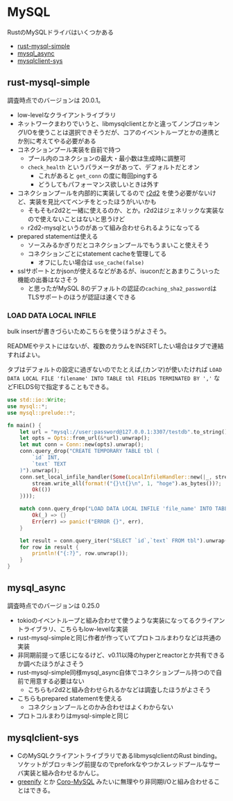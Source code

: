 # MySQL

RustのMySQLドライバはいくつかある

- [rust-mysql-simple](https://github.com/blackbeam/rust-mysql-simple)
- [mysql_async](https://github.com/blackbeam/mysql_async)
- [mysqlclient-sys](https://github.com/sgrif/mysqlclient-sys)

## rust-mysql-simple

調査時点でのバージョンは 20.0.1。

- low-levelなクライアントライブラリ
- ネットワークまわりでいうと、libmysqlclientとかと違ってノンブロッキングI/Oを使うことは選択できそうだが、コアのイベントループとかの連携とか別に考えてやる必要がある
- コネクションプール実装を自前で持つ
  - プール内のコネクションの最大・最小数は生成時に調整可
  - `check_health` というパラメータがあって、デフォルトだとオン
    - これがあると `get_conn` の度に毎回pingする
    - どうしてもパフォーマンス欲しいときは外す
- コネクションプールを内部的に実装してるので [r2d2](https://github.com/sfackler/r2d2) を使う必要がないけど、実装を見比べてベンチをとったほうがいいかも
  - そもそもr2d2と一緒に使えるのか、とか。r2d2はジェネリックな実装なので使えないことはないと思うけど
  - r2d2-mysqlというのがあって組み合わせられるようになってる
- prepared statementは使える
  - ソースみるかぎりだとコネクションプールでもうまいこと使えそう
  - コネクションごとにstatement cacheを管理してる
    - オフにしたい場合は `use_cache(false)`
- sslサポートとかjsonが使えるなどがあるが、isuconだとあまりこういった機能の出番はなさそう
  - と思ったがMySQL 8のデフォルトの認証の`caching_sha2_password`はTLSサポートのほうが認証は速くできる

### LOAD DATA LOCAL INFILE

bulk insertが書きづらいためこちらを使うほうがよさそう。

READMEやテストにはないが、複数のカラムをINSERTしたい場合はタブで連結すればよい。

タブはデフォルトの設定に過ぎないのでたとえば,(カンマ)が使いたければ `LOAD DATA LOCAL FILE 'filename' INTO TABLE tbl FIELDS TERMINATED BY ','` などFIELDS句で指定することもできる。

```rust
use std::io::Write;
use mysql::*;
use mysql::prelude::*;

fn main() {
    let url = "mysql://user:password@127.0.0.1:3307/testdb".to_string();
    let opts = Opts::from_url(&*url).unwrap();
    let mut conn = Conn::new(opts).unwrap();
    conn.query_drop("CREATE TEMPORARY TABLE tbl (
        `id` INT,
        `text` TEXT
    )").unwrap();
    conn.set_local_infile_handler(Some(LocalInfileHandler::new(|_, stream| {
        stream.write_all(format!("{}\t{}\n", 1, "hoge").as_bytes())?;
        Ok(())
    })));

    match conn.query_drop("LOAD DATA LOCAL INFILE 'file_name' INTO TABLE tbl") {
        Ok(_) => {}
        Err(err) => panic!("ERROR {}", err),
    }

    let result = conn.query_iter("SELECT `id`,`text` FROM tbl").unwrap();
    for row in result {
        println!("{:?}", row.unwrap());
    }
}
```

## mysql_async

調査時点でのバージョンは 0.25.0

- tokioのイベントループと組み合わせて使うような実装になってるクライアントライブラリ、こちらもlow-levelな実装
- rust-mysql-simpleと同じ作者が作っていてプロトコルまわりなどは共通の実装
- 非同期前提って感じになるけど、v0.11以降のhyperとreactorとか共有できるか調べたほうがよさそう
- rust-mysql-simple同様mysql_async自体でコネクションプール持つので自前で用意する必要はない
  - こちらもr2d2と組み合わせられるかなどは調査したほうがよさそう
- こちらもprepared statementを使える
  - コネクションプールとのかみ合わせはよくわからない
- プロトコルまわりはmysql-simpleと同じ

## mysqlclient-sys

- CのMySQLクライアントライブラリであるlibmysqlclientのRust binding。ソケットがブロッキング前提なのでpreforkなやつかスレッドプールなサーバ実装と組み合わせるかんじ。
- [greenify](https://github.com/douban/greenify) とか [Coro-MySQL](https://github.com/gitpan/Coro-Mysql) みたいに無理やり非同期I/Oと組み合わせることはできる。
